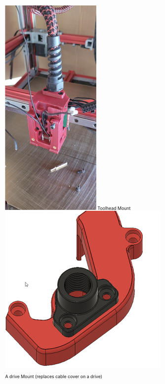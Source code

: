 ![toolhead](Images/toolhead.png)
Toolhead Mount
![A Drive](Images/umbilical_A_Drive.png)

A drive Mount (replaces cable cover on a drive)
